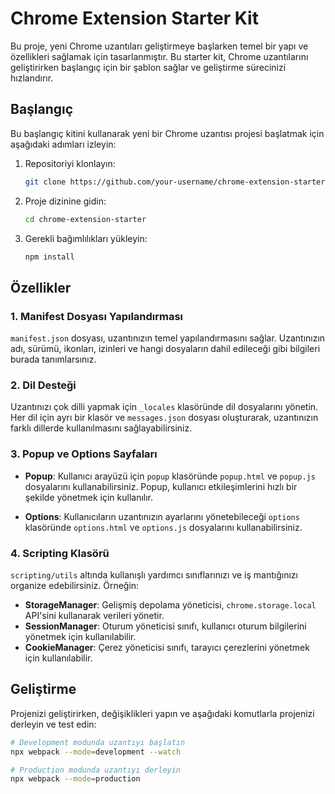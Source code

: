 # Chrome Extension Starter Kit
Bu proje, yeni Chrome uzantıları geliştirmeye başlarken temel bir yapı ve özellikleri 
sağlamak için tasarlanmıştır. Bu starter kit, Chrome uzantılarını geliştirirken başlangıç 
için bir şablon sağlar ve geliştirme sürecinizi hızlandırır.

## Başlangıç
Bu başlangıç kitini kullanarak yeni bir Chrome uzantısı projesi başlatmak için aşağıdaki
 adımları izleyin:

1. Repositoriyi klonlayın:
    ```bash
    git clone https://github.com/your-username/chrome-extension-starter.git
    ```

2. Proje dizinine gidin:
    ```bash
    cd chrome-extension-starter
    ```

3. Gerekli bağımlılıkları yükleyin:
    ```bash
    npm install
    ```



## Özellikler

### 1. Manifest Dosyası Yapılandırması
`manifest.json` dosyası, uzantınızın temel yapılandırmasını sağlar. Uzantınızın adı, sürümü, 
ikonları, izinleri ve hangi dosyaların dahil edileceği gibi bilgileri burada tanımlarsınız.

### 2. Dil Desteği
Uzantınızı çok dilli yapmak için `_locales` klasöründe dil dosyalarını yönetin. Her dil için 
ayrı bir klasör ve `messages.json` dosyası oluşturarak, uzantınızın farklı dillerde 
kullanılmasını sağlayabilirsiniz.

### 3. Popup ve Options Sayfaları
- **Popup**: Kullanıcı arayüzü için `popup` klasöründe `popup.html` ve `popup.js` dosyalarını 
 kullanabilirsiniz. Popup, kullanıcı etkileşimlerini hızlı bir şekilde yönetmek için kullanılır.

- **Options**: Kullanıcıların uzantınızın ayarlarını yönetebileceği `options` klasöründe 
 `options.html` ve `options.js` dosyalarını kullanabilirsiniz.

### 4. Scripting Klasörü

`scripting/utils` altında kullanışlı yardımcı sınıflarınızı ve iş mantığınızı organize 
 edebilirsiniz. Örneğin:

- **StorageManager**: Gelişmiş depolama yöneticisi, `chrome.storage.local` API'sini 
 kullanarak verileri yönetir.
- **SessionManager**: Oturum yöneticisi sınıfı, kullanıcı oturum bilgilerini yönetmek 
 için kullanılabilir.
- **CookieManager**: Çerez yöneticisi sınıfı, tarayıcı çerezlerini yönetmek için 
 kullanılabilir.

## Geliştirme
Projenizi geliştirirken, değişiklikleri yapın ve aşağıdaki komutlarla projenizi derleyin 
ve test edin:

```bash
# Development modunda uzantıyı başlatın
npx webpack --mode=development --watch
```

```bash
# Production modunda uzantıyı derleyin
npx webpack --mode=production
```